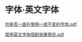 # 字体·英文字体

[你是否一直在使用一成不变的字体.pdf](你是否一直在使用一成不变的字体_Qn-x_6mp43.pdf)

[常用英文字体搭配效果预览.pdf](常用英文字体搭配效果预览_bTOKt8CEnp.pdf)

